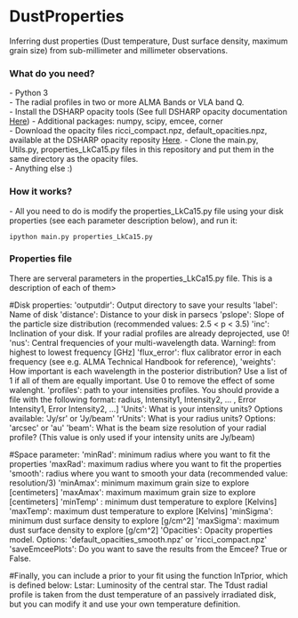 # DustProperties
Inferring dust properties (Dust temperature, Dust surface density, maximum grain size) from sub-millimeter and millimeter observations.


<h3>What do you need?</h3>
- Python 3 <br/>
- The radial profiles in two or more ALMA Bands or VLA band Q.<br/>
- Install the DSHARP opacity tools (See full DSHARP opacity documentation <a href='https://github.com/birnstiel/dsharp_opac/' target="_blank"> Here</a>)
- Additional packages: numpy, scipy, emcee, corner <br/>
- Download the opacity files ricci_compact.npz, default_opacities.npz, available at the DSHARP opacity reposity <a href='https://github.com/birnstiel/dsharp_opac/tree/master/dsharp_opac/data' target="_blank"> Here</a>.
- Clone the main.py, Utils.py, properties_LkCa15.py files in this repository and put them in the same directory as the opacity files. <br/>
- Anything else :)


<h3>How it works?</h3>
- All you need to do is modify the properties_LkCa15.py file using your disk properties (see each parameter description below), and run it:

<pre><code>ipython main.py properties_LkCa15.py</code></pre> 

<h3>Properties file</h3>
There are serveral parameters in the properties_LkCa15.py file. This is a description of each of them>

#Disk properties:
'outputdir': Output directory to save your results
'label': Name of disk 
'distance': Distance to your disk in parsecs
'pslope': Slope of the particle size distribution (recommended values: 2.5 < p < 3.5)
'inc': Inclination of your disk. If your radial profiles are already deprojected, use 0!
'nus': Central frequencies of your multi-wavelength data. Warning!: from highest to lowest frequency [GHz]
'flux_error': flux calibrator error in each frequency (see e.g. ALMA Technical Handbook for reference),
'weights': How important is each wavelength in the posterior distribution? Use a list of 1 if all of them are equally important. Use 0 to remove the effect of some walenght.
'profiles': path to your intensities profiles. You should provide a file with the following format: radius, Intensity1, Intensity2, ... , Error Intensity1, Error Intensity2, ...]
'Units': What is your intensity units? Options available: 'Jy/sr' or 'Jy/beam'
'rUnits': What is your radius units? Options: 'arcsec' or 'au'
'beam': What is the beam size resolution of your radial profile? (This value is only used if your intensity units are Jy/beam)


#Space parameter:
'minRad': minimum radius where you want to fit the properties
'maxRad': maximum radius where you want to fit the properties
'smooth': radius where you want to smooth your data (recommended value:  resolution/3)
'minAmax': minimum maximum grain size to explore [centimeters]
'maxAmax': maximum maximum grain size to explore [centimeters]
'minTemp' : minimum dust temperature to explore [Kelvins]
'maxTemp': maximum dust temperature to explore [Kelvins]
'minSigma': minimum dust surface density to explore [g/cm^2]
'maxSigma': maximum dust surface density to explore [g/cm^2]
'Opacities': Opacity properties model. Options: 'default_opacities_smooth.npz' or 'ricci_compact.npz'
'saveEmceePlots': Do you want to save the results from the Emcee? True or False.

#Finally, you can include a prior to your fit using the function lnTprior, which is defined below:
Lstar: Luminosity of the central star.
The Tdust radial profile is taken from the dust temperature of an passively irradiated disk, but you can modify it and use your own temperature definition.
